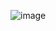 ![image](https://user-images.githubusercontent.com/77496081/145508362-18b45451-41a2-48e7-9f25-695946fc9f11.png)
